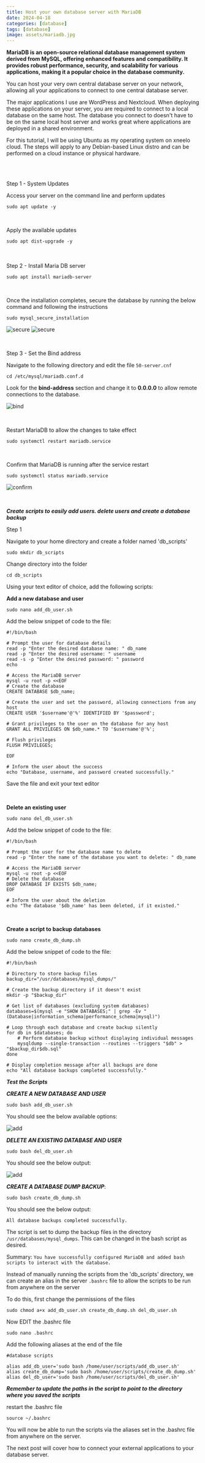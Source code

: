 ```yaml
---
title: Host your own database server with MariaDB  
date: 2024-04-18
categories: [database]
tags: [database]
image: assets/mariadb.jpg
---
```


**MariaDB is an open-source relational database management system derived from MySQL, offering enhanced features and compatibility. 
It provides robust performance, security, and scalability for various applications, making it a popular choice in the database community.**

You can host your very own central database server on your network, allowing all your applications to connect to one central database server. 

The major applications I use are WordPress and Nextcloud. When deploying these applications on your server, you are required to connect to a local database on the same host.
The database you connect to doesn't have to be on the same local host server and works great where applications are deployed in a shared environment.

For this tutorial, I will be using Ubuntu as my operating system on xneelo cloud. 
The steps will apply to any Debian-based Linux distro and can be performed on a cloud instance or physical hardware.

<br>
<br>

Step 1 - System Updates 

Access your server on the command line and perform updates

```
sudo apt update -y
```
<br>

Apply the available updates

```
sudo apt dist-upgrade -y
```
<br>
<br>
Step 2 - Install Maria DB server 

```
sudo apt install mariadb-server
```
<br>

Once the installation completes, secure the database by running the below command and following the instructions

```
sudo mysql_secure_installation
```
![secure](assets/secure1.jpg)
![secure](assets/secure2.jpg)

<br>

Step 3 - Set the Bind address 

Navigate to the following directory and edit the file `50-server.cnf` 

```
cd /etc/mysql/mariadb.conf.d
```

Look for the **bind-address** section and change it to **0.0.0.0** to allow remote connections to the database.

![bind](assets/bind.jpg)

<br>

Restart MariaDB to allow the changes to take effect 
```
sudo systemctl restart mariadb.service
```
<br>

Confirm that MariaDB is running after the service restart
```
sudo systemctl status mariadb.service
```
![confirm](assets/status.jpg)

<br>

***Create scripts to easily add users. delete users and create a database backup***

Step 1 

Navigate to your home directory and create a folder named 'db_scripts'
```
sudo mkdir db_scripts
```
Change directory into the folder
```
cd db_scripts
```

Using your text editor of choice, add the following scripts:

**Add a new database and user**
```
sudo nano add_db_user.sh
```

Add the below snippet of code to the file:
```
#!/bin/bash

# Prompt the user for database details
read -p "Enter the desired database name: " db_name
read -p "Enter the desired username: " username
read -s -p "Enter the desired password: " password
echo

# Access the MariaDB server
mysql -u root -p <<EOF
# Create the database
CREATE DATABASE $db_name;

# Create the user and set the password, allowing connections from any host
CREATE USER '$username'@'%' IDENTIFIED BY '$password';

# Grant privileges to the user on the database for any host
GRANT ALL PRIVILEGES ON $db_name.* TO '$username'@'%';

# Flush privileges
FLUSH PRIVILEGES;

EOF

# Inform the user about the success
echo "Database, username, and password created successfully."
```
Save the file and exit your text editor

<br>

**Delete an existing user**
```
sudo nano del_db_user.sh
```

Add the below snippet of code to the file:
```
#!/bin/bash

# Prompt the user for the database name to delete
read -p "Enter the name of the database you want to delete: " db_name

# Access the MariaDB server
mysql -u root -p <<EOF
# Delete the database
DROP DATABASE IF EXISTS $db_name;
EOF

# Inform the user about the deletion
echo "The database '$db_name' has been deleted, if it existed."
```

<br>

**Create a script to backup databases**
```
sudo nano create_db_dump.sh
```

Add the below snippet of code to the file:
```
#!/bin/bash

# Directory to store backup files
backup_dir="/usr/databases/mysql_dumps/"

# Create the backup directory if it doesn't exist
mkdir -p "$backup_dir"

# Get list of databases (excluding system databases)
databases=$(mysql -e "SHOW DATABASES;" | grep -Ev "(Database|information_schema|performance_schema|mysql)")

# Loop through each database and create backup silently
for db in $databases; do
    # Perform database backup without displaying individual messages
    mysqldump --single-transaction --routines --triggers "$db" > "$backup_dir$db.sql"
done

# Display completion message after all backups are done
echo "All database backups completed successfully."
```

***Test the Scripts***

***CREATE A NEW DATABASE AND USER***
```
sudo bash add_db_user.sh
```

You should see the below available options:

![add](/assets/addb.jpg)


***DELETE AN EXISTING DATABASE AND USER***
```
sudo bash del_db_user.sh
```

You should see the below output:

![add](/assets/deldb.jpg)


***CREATE A DATABASE DUMP BACKUP***:

```
sudo bash create_db_dump.sh
```

You should see the below output:

`All database backups completed successfully.`

The script is set to dump the backup files in the directory `/usr/databases/mysql_dumps`. This can be changed in the bash script as desired.


Summary:
`You have successfully configured MariaDB and added bash scripts to interact with the database.`

Instead of manually running the scripts from the 'db_scripts' directory, we can create an 
alias in the server `.bashrc` file to allow the scripts to be run from anywhere on the server

To do this, first change the permissions of the files

```
sudo chmod a+x add_db_user.sh create_db_dump.sh del_db_user.sh
```

Now EDIT the .bashrc file

```
sudo nano .bashrc
```

Add the following aliases at the end of the file 

```
#database scripts

alias add_db_user='sudo bash /home/user/scripts/add_db_user.sh'
alias create_db_dump='sudo bash /home/user/scripts/create_db_dump.sh'
alias del_db_user='sudo bash /home/user/scripts/del_db_user.sh'
```
***Remember to update the paths in the script to point to the directory where you saved the scripts***

restart the .bashrc file 
```
source ~/.bashrc
```

You will now be able to run the scripts via the aliases set in the .bashrc file from anywhere on the server. 

The next post will cover how to connect your external applications to your database server. 
